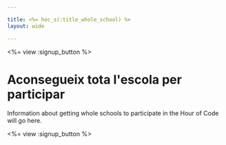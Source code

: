 ```yaml
---

title: <%= hoc_s(:title_whole_school) %>
layout: wide

---
```


<%= view :signup_button %>

# Aconsegueix tota l'escola per participar

Information about getting whole schools to participate in the Hour of Code will go here.

<%= view :signup_button %>